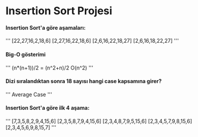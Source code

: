 # Insertion Sort Projesi
#### Insertion Sort'a göre aşamaları:

'''
[22,27,16,2,18,6]
[2,27,16,22,18,6]
[2,6,16,22,18,27]
[2,6,16,18,22,27]
'''
#### Big-O gösterimi
'''
(n*(n+1))/2 = (n^2+n)/2
O(n^2)
'''
#### Dizi sıralandıktan sonra 18 sayısı hangi case kapsamına girer?
'''
Average Case
'''
#### Insertion Sort'a göre ilk 4 aşama:
'''
[7,3,5,8,2,9,4,15,6]
[2,3,5,8,7,9,4,15,6]
[2,3,4,8,7,9,5,15,6]
[2,3,4,5,7,9,8,15,6]
[2,3,4,5,6,9,8,15,7]
'''

